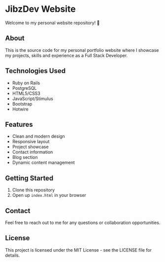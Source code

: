 # JibzDev Website

Welcome to my personal website repository! 👋

## About
This is the source code for my personal portfolio website where I showcase my projects, skills and experience as a Full Stack Developer.

## Technologies Used
- Ruby on Rails
- PostgreSQL
- HTML5/CSS3
- JavaScript/Stimulus
- Bootstrap
- Hotwire

## Features
- Clean and modern design
- Responsive layout
- Project showcase
- Contact information
- Blog section
- Dynamic content management

## Getting Started
1. Clone this repository
2. Open up `index.html` in your browser

## Contact
Feel free to reach out to me for any questions or collaboration opportunities.

## License
This project is licensed under the MIT License - see the LICENSE file for details.